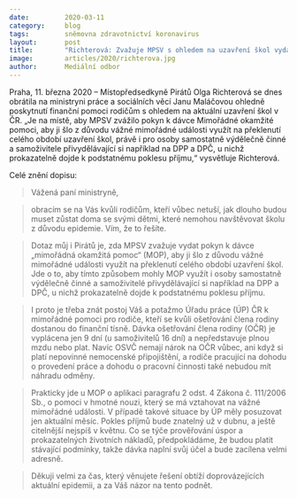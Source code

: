 ```yaml
---
date:         2020-03-11
category:     blog
tags:         sněmovna zdravotnictví koronavirus
layout:       post
title:        "Richterová: Zvažuje MPSV s ohledem na uzavření škol vydat pokyn k dávce mimořádné okamžité pomoci?"
image:        articles/2020/richterova.jpg
author:       Mediální odbor
--- 
```




Praha, 11. března 2020 – Místopředsedkyně Pirátů Olga Richterová se dnes obrátila na ministryni práce a sociálních věcí Janu Maláčovou ohledně poskytnutí finanční pomoci rodičům s ohledem na aktuální uzavření škol v ČR. „Je na místě, aby MPSV zvážilo pokyn k dávce Mimořádné okamžité pomoci, aby ji šlo z důvodu vážné mimořádné události využít na překlenutí celého období uzavření škol, právě i pro osoby samostatně výdělečně činné a samoživitele přivydělávající si například na DPP a DPČ, u nichž prokazatelně dojde k podstatnému poklesu příjmu,“ vysvětluje Richterová. 

 

Celé znění dopisu:

 

> Vážená paní ministryně,

> obracím se na Vás kvůli rodičům, kteří vůbec netuší, jak dlouho budou muset zůstat doma se svými dětmi, které nemohou navštěvovat školu z důvodu epidemie. Vím, že to řešíte.
 
> Dotaz můj i Pirátů je, zda MPSV zvažuje vydat pokyn k dávce „mimořádná okamžitá pomoc“ (MOP), aby ji šlo z důvodu vážné mimořádné události využít na překlenutí celého období uzavření škol. Jde o to, aby tímto způsobem mohly MOP využít i osoby samostatně výdělečně činné a samoživitelé přivydělávající si například na DPP a DPČ, u nichž prokazatelně dojde k podstatnému poklesu příjmu.

> I proto je třeba znát postoj Váš a potažmo Úřadu práce (ÚP) ČR k mimořádné pomoci pro rodiče, kteří se kvůli ošetřování člena rodiny dostanou do finanční tísně. Dávka ošetřování člena rodiny (OČR) je vyplácena jen 9 dní (u samoživitelů 16 dní) a nepředstavuje plnou mzdu nebo plat. Navíc OSVČ nemají nárok na OČR vůbec, ani když si platí nepovinné nemocenské připojištění, a rodiče pracující na dohodu o provedení práce a dohodu o pracovní činnosti také nebudou mít náhradu odměny.

> Prakticky jde u MOP o aplikaci paragrafu 2 odst. 4 Zákona č. 111/2006 Sb., o pomoci v hmotné nouzi, který se má vztahovat na vážné mimořádné události.  V případě takové situace by ÚP měly posuzovat jen aktuální měsíc. Pokles příjmů bude znatelný už v dubnu, a ještě citelnější nejspíš v květnu. Co se týče prověřování úspor a prokazatelných životních nákladů, předpokládáme, že budou platit stávající podmínky, takže dávka naplní svůj účel a bude zacílena velmi adresně.

> Děkuji velmi za čas, který věnujete řešení obtíží doprovázejících aktuální epidemii, a za Váš názor na tento podnět.
